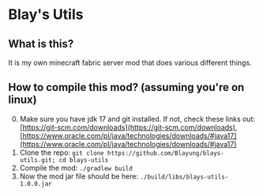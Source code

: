 # Blay's Utils
## What is this?
It is my own minecraft fabric server mod that does various different things.
## How to compile this mod? (assuming you're on linux)
0. Make sure you have jdk 17 and git installed. If not, check these links out: [https://git-scm.com/downloads](https://git-scm.com/downloads), [https://www.oracle.com/pl/java/technologies/downloads/#java17](https://www.oracle.com/pl/java/technologies/downloads/#java17)
1. Clone the repo: `git clone https://github.com/Blayung/blays-utils.git; cd blays-utils`
2. Compile the mod: `./gradlew build`
3. Now the mod jar file should be here: `./build/libs/blays-utils-1.0.0.jar`
